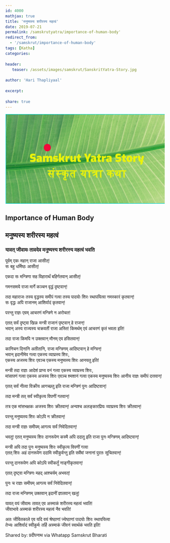 ```yaml
---
id: 4000    
mathjax: true
title: 'मनुष्यस्य शरीरस्य महत्वं'
date: 2019-07-21
permalink: /samskrutyatra/importance-of-human-body'
redirect_from: 
  - '/samskrut/importance-of-human-body'
tags: [Katha]
categories:

header:
   teaser: /assets/images/samskrut/SanskritYatra-Story.jpg

author: 'Hari Thapliyaal'

excerpt:

share: true
---
```


![](/assets/images/samskrut/SanskritYatra-Story.jpg)

## Importance of Human Body
##  मनुष्यस्य शरीरस्य महत्वं

### यावत् जीवामः तावदेव मनुष्यस्य शरीरस्य महत्वं भवति  
पूर्वम् एकः महान् राजा आसीत्!  
सः बहु धर्मिष्ठः आसीत्!

एकदा सः मन्त्रिणा सह विहारार्थं बहिर्गतवान् आसीत्!

गमनसमये राजा मार्गे कञ्चन  वृद्धं दृष्टवान्!

तदा महाराजः तस्य वृद्धस्य समीपं गत्वा तस्य पादयोः शिरः स्थापयित्वा नमस्कारं कृतवान्!  
सः वृद्धः अपि राजानम् आशिर्वादं कृतवान्!

परन्तु राज्ञः एवम् आचरणं मन्त्रिणे न अरोचत!

एतत् सर्वं दृष्ट्वा खिन्नः मन्त्री राजानं पृष्टवान् हे राजन्!  
भवान् अस्य राज्यस्य चक्रवर्ती राजा अस्ति! किमर्थम् एवं आचरणं कृतं भवता इति!

तदा राजा किमपि न उक्तवान् मौनम् एव हसितवान्!

कानिचन दिनानि अतीतानि, राजा मन्त्रिणम् आदिष्टवान् हे मन्त्रिन्!  
भवान् इदानीमेव गत्वा एकस्य व्याघ्रस्य शिरः,  
एकस्य अजस्य शिरः एवञ्च एकस्य मनुष्यस्य शिरः आनयतु इति!

मन्त्री तदा राज्ञः आदेशं प्राप्य वनं गत्वा एकस्य व्याघ्रस्य शिरः,  
मांसापणं गत्वा एकस्य अजस्य शिरः एवञ्च श्मशानं गत्वा एकस्य मनुष्यस्य शिरः आनीय राज्ञः समीपं दत्तवान्!

एतत् सर्वं नीत्वा विक्रीय आगच्छतु इति राजा मन्त्रिणं पुनः आदिष्टवान्!

तदा मन्त्री तत् सर्वं स्वीकृत्य विपणीं गतवान्!

तत्र एक मांसभक्षकः अजस्य शिरः क्रीतवान्!
अन्यश्च अलङ्कारप्रियः व्याघ्रस्य शिरः क्रीतवान्!

परन्तु मनुष्यस्य शिरः कोऽपि न क्रीतवान्!

तदा मन्त्री राज्ञः समीपम् आगत्य सर्वं निवेदितवान्!

भवतु! एतत् मनुष्यस्य शिरः दानरूपेण कस्मै अपि ददातु इति राजा पुनः मन्त्रिणम् आदिष्टवान्!

मन्त्री अपि तदा पुनः मनुष्यस्य शिरः स्वीकृत्य विपणीं गत्वा  
एतत् शिरः अहं दानरूपेण ददामि स्वीकुर्वन्तु इति सर्वेषां जनानां पुरतः सूचितवान्!

परन्तु दानरूपेण अपि कोऽपि स्वीकर्तुं नाङ्गीकृतवान्!

एतत् दृष्ट्वा मन्त्रिणः महद् आश्चर्यम् अभवत्!

पुनः च राज्ञः समीपम् आगत्य सर्वं निवेदितवान्!

तदा राजा मन्त्रिणम् उक्तवान् इदानीं ज्ञातवान् खलु!

यावत् वयं जीवामः तावत् एव अस्माकं शरीरस्य महत्वं भवति!  
जीवाभावे अस्माकं शरीरस्य महत्वं नैव भवति!

अतः जीवितकाले एव यदि वयं श्रेष्ठाणां ज्येष्ठाणां पादयोः शिरः स्थापयित्वा  
तेभ्यः आशिर्वादं स्वीकुर्मः तर्हि अस्माकं जीवनं स्वार्थकं भवति इति!

Shared by: प्रदीपनाथ via Whatapp
Samskrut Bharati 
